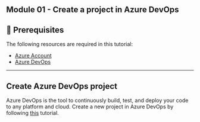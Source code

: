 **Module 01 - Create a project in Azure DevOps**
---------------------------------------------------------------------------------------------------------------------------------------------------------

🤔 Prerequisites
---------------------------------------------------------------------------------------------------------------------------------------------------------
The following resources are required in this tutorial:

+ [Azure Account](https://azure.microsoft.com/en-us/free/)
+ [Azure DevOps](https://azure.microsoft.com/en-us/products/devops/)
---------------------------------------------------------------------------------------------------------------------------------------------------------

**Create Azure DevOps project**
---------------------------------------------------------------------------------------------------------------------------------------------------------

Azure DevOps is the tool to continuously build, test, and deploy your code to any platform and cloud. Create a new project in Azure DevOps by following [this](https://learn.microsoft.com/en-us/azure/devops/organizations/projects/create-project?view=azure-devops&tabs=browser&viewFallbackFrom=vsts) tutorial.
